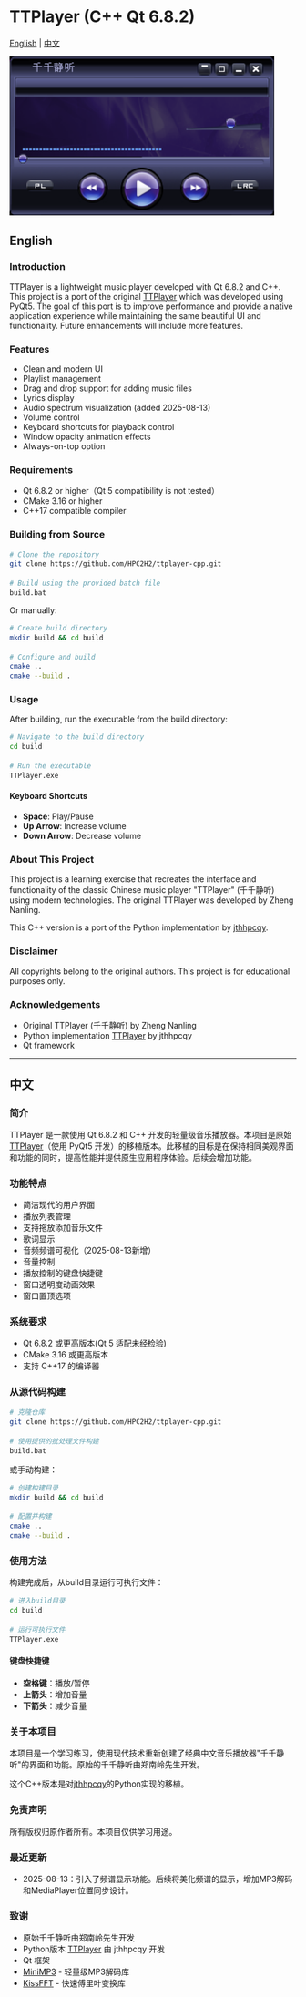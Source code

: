 # TTPlayer (C++ Qt 6.8.2)

[English](#english) | [中文](#中文)

![TTPlayer Screenshot](screenshot.png)

<a name="english"></a>
## English

### Introduction
TTPlayer is a lightweight music player developed with Qt 6.8.2 and C++. This project is a port of the original [TTPlayer](https://github.com/jthhpcqy/ttplayer) which was developed using PyQt5. The goal of this port is to improve performance and provide a native application experience while maintaining the same beautiful UI and functionality. Future enhancements will include more features.

### Features
- Clean and modern UI
- Playlist management
- Drag and drop support for adding music files
- Lyrics display
- Audio spectrum visualization (added 2025-08-13)
- Volume control
- Keyboard shortcuts for playback control
- Window opacity animation effects
- Always-on-top option

### Requirements
- Qt 6.8.2 or higher（Qt 5 compatibility is not tested）
- CMake 3.16 or higher
- C++17 compatible compiler

### Building from Source
```bash
# Clone the repository
git clone https://github.com/HPC2H2/ttplayer-cpp.git

# Build using the provided batch file
build.bat
```

Or manually:
```bash
# Create build directory
mkdir build && cd build

# Configure and build
cmake ..
cmake --build .
```

### Usage
After building, run the executable from the build directory:
```bash
# Navigate to the build directory
cd build

# Run the executable
TTPlayer.exe
```

#### Keyboard Shortcuts
- **Space**: Play/Pause
- **Up Arrow**: Increase volume
- **Down Arrow**: Decrease volume

### About This Project
This project is a learning exercise that recreates the interface and functionality of the classic Chinese music player "TTPlayer" (千千静听) using modern technologies. The original TTPlayer was developed by Zheng Nanling.

This C++ version is a port of the Python implementation by [jthhpcqy](https://github.com/jthhpcqy/ttplayer).

### Disclaimer
All copyrights belong to the original authors. This project is for educational purposes only.

### Acknowledgements
- Original TTPlayer (千千静听) by Zheng Nanling
- Python implementation [TTPlayer](https://github.com/jthhpcqy/ttplayer) by jthhpcqy
- Qt framework

---

<a name="中文"></a>
## 中文

### 简介
TTPlayer 是一款使用 Qt 6.8.2 和 C++ 开发的轻量级音乐播放器。本项目是原始 [TTPlayer](https://github.com/jthhpcqy/ttplayer)（使用 PyQt5 开发）的移植版本。此移植的目标是在保持相同美观界面和功能的同时，提高性能并提供原生应用程序体验。后续会增加功能。

### 功能特点
- 简洁现代的用户界面
- 播放列表管理
- 支持拖放添加音乐文件
- 歌词显示
- 音频频谱可视化（2025-08-13新增）
- 音量控制
- 播放控制的键盘快捷键
- 窗口透明度动画效果
- 窗口置顶选项

### 系统要求
- Qt 6.8.2 或更高版本(Qt 5 适配未经检验)
- CMake 3.16 或更高版本
- 支持 C++17 的编译器

### 从源代码构建
```bash
# 克隆仓库
git clone https://github.com/HPC2H2/ttplayer-cpp.git

# 使用提供的批处理文件构建
build.bat
```

或手动构建：
```bash
# 创建构建目录
mkdir build && cd build

# 配置并构建
cmake ..
cmake --build .
```

### 使用方法
构建完成后，从build目录运行可执行文件：
```bash
# 进入build目录
cd build

# 运行可执行文件
TTPlayer.exe
```

#### 键盘快捷键
- **空格键**：播放/暂停
- **上箭头**：增加音量
- **下箭头**：减少音量

### 关于本项目
本项目是一个学习练习，使用现代技术重新创建了经典中文音乐播放器"千千静听"的界面和功能。原始的千千静听由郑南岭先生开发。

这个C++版本是对[jthhpcqy](https://github.com/jthhpcqy/ttplayer)的Python实现的移植。

### 免责声明
所有版权归原作者所有。本项目仅供学习用途。

### 最近更新
- 2025-08-13：引入了频谱显示功能。后续将美化频谱的显示，增加MP3解码和MediaPlayer位置同步设计。

### 致谢
- 原始千千静听由郑南岭先生开发
- Python版本 [TTPlayer](https://github.com/jthhpcqy/ttplayer) 由 jthhpcqy 开发
- Qt 框架
- [MiniMP3](https://github.com/lieff/minimp3) - 轻量级MP3解码库
- [KissFFT](https://github.com/mborgerding/kissfft) - 快速傅里叶变换库
